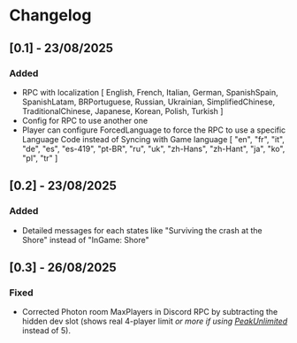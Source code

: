 # Changelog

## [0.1] - 23/08/2025

### Added

- RPC with localization [ English, French, Italian, German, SpanishSpain, SpanishLatam, BRPortuguese, Russian, Ukrainian, SimplifiedChinese, TraditionalChinese, Japanese, Korean, Polish, Turkish ]
- Config for RPC to use another one
- Player can configure ForcedLanguage to force the RPC to use a specific Language Code instead of Syncing with Game language [ "en", "fr", "it", "de", "es", "es-419", "pt-BR", "ru", "uk", "zh-Hans", "zh-Hant", "ja", "ko", "pl", "tr" ]

## [0.2] - 23/08/2025

### Added

- Detailed messages for each states like "Surviving the crash at the Shore" instead of "InGame: Shore"

## [0.3] - 26/08/2025

### Fixed

- Corrected Photon room MaxPlayers in Discord RPC by subtracting the hidden dev slot (shows real 4-player limit *or more if using [PeakUnlimited](https://thunderstore.io/c/peak/p/glarmer/PEAK_Unlimited/)* instead of 5).